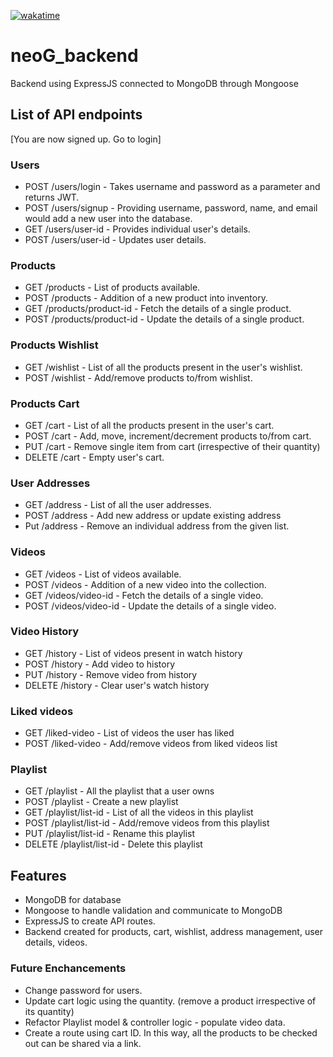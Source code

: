 [![wakatime](https://wakatime.com/badge/github/supminn/neoG_Backend.svg)](https://wakatime.com/badge/github/supminn/neoG_Backend)

# neoG_backend

Backend using ExpressJS connected to MongoDB through Mongoose

## List of API endpoints

[You are now signed up. Go to login]

### Users

- POST /users/login - Takes username and password as a parameter and returns JWT.
- POST /users/signup - Providing username, password, name, and email would add a new user into the database.
- GET /users/user-id - Provides individual user's details.
- POST /users/user-id - Updates user details.

### Products

- GET /products - List of products available.
- POST /products - Addition of a new product into inventory.
- GET /products/product-id - Fetch the details of a single product.
- POST /products/product-id - Update the details of a single product.

### Products Wishlist

- GET /wishlist - List of all the products present in the user's wishlist.
- POST /wishlist - Add/remove products to/from wishlist.

### Products Cart

- GET /cart - List of all the products present in the user's cart.
- POST /cart - Add, move, increment/decrement products to/from cart.
- PUT /cart - Remove single item from cart (irrespective of their quantity)
- DELETE /cart - Empty user's cart.

### User Addresses

- GET /address - List of all the user addresses.
- POST /address - Add new address or update existing address
- Put /address - Remove an individual address from the given list.

### Videos

- GET /videos - List of videos available.
- POST /videos - Addition of a new video into the collection.
- GET /videos/video-id - Fetch the details of a single video.
- POST /videos/video-id - Update the details of a single video.

### Video History

- GET /history - List of videos present in watch history
- POST /history - Add video to history
- PUT /history - Remove video from history
- DELETE /history - Clear user's watch history

### Liked videos

- GET /liked-video - List of videos the user has liked
- POST /liked-video - Add/remove videos from liked videos list

### Playlist

- GET /playlist - All the playlist that a user owns
- POST /playlist - Create a new playlist
- GET /playlist/list-id - List of all the videos in this playlist
- POST /playlist/list-id - Add/remove videos from this playlist
- PUT /playlist/list-id - Rename this playlist
- DELETE /playlist/list-id - Delete this playlist

## Features

- MongoDB for database
- Mongoose to handle validation and communicate to MongoDB
- ExpressJS to create API routes.
- Backend created for products, cart, wishlist, address management, user details, videos.

### Future Enchancements

- Change password for users.
- Update cart logic using the quantity. (remove a product irrespective of its quantity)
- Refactor Playlist model & controller logic - populate video data.
- Create a route using cart ID. In this way, all the products to be checked out can be shared via a link.
